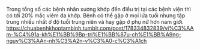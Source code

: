 Trong tổng số các bệnh nhân xương khớp đến điều trị tại các bệnh viện thì có tới 20% mắc viêm đa khớp. Bệnh có thể gặp ở mọi lứa tuổi nhưng tập trung nhiều nhất ở độ tuổi trung niên và hay gặp ở phụ nữ hơn nam giới.
https://chuabenhkhoptambinh.tumblr.com/post/178334832839/vi%C3%AAm-%C4%91a-kh%E1%BB%9Bp-tri%E1%BB%87u-ch%E1%BB%A9ng-nguy%C3%AAn-nh%C3%A2n-v%C3%A0-c%C3%A1ch
